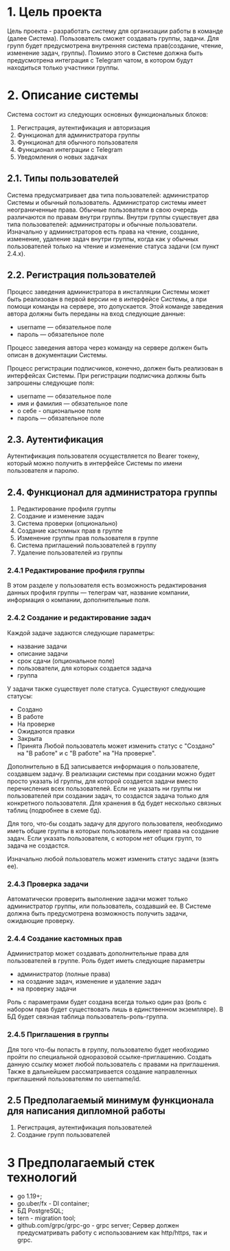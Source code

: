 # 1. Цель проекта

Цель проекта - разработать систему для организации работы в команде (далее Система). Пользователь сможет создавать
группы, задачи. Для групп будет предусмотрена внутренняя система прав(создание, чтение, изменение задач, группы).
Помимо этого в Системе должна быть предусмотрена интеграция с Telegram чатом, в котором будут находиться только участники группы.


# 2. Описание системы

Система состоит из следующих основных функциональных блоков:
1. Регистрация, аутентификация и авторизация
2. Функционал для администратора группы
3. Функционал для обычного пользователя
4. Функционал интеграции с Telegram
5. Уведомления о новых задачах


## 2.1. Типы пользователей

Система предусматривает два типа пользователей: администратор Системы и обычный пользователь.
Администратор системы имеет неограниченные права. Обычные пользователи в свою очередь различаются по правам внутри группы.
Внутри группы существует два типа пользователей: администраторы и обычные пользователи. Изначально у администраторов
есть права на чтение, создание, изменение, удаление задач внутри группы, когда как у обычных пользователей
только на чтение и изменение статуса задачи (см пункт 2.4.х).


## 2.2. Регистрация пользователей

Процесс заведения администратора в инсталляции Системы может быть реализован
в первой версии не в интерфейсе Системы, а при помощи команды на сервере,
это допускается. Этой команде заведения автора должны быть переданы на вход
следующие данные:

* username — обязательное поле
* пароль — обязательное поле

Процесс заведения автора через команду на сервере должен быть описан в
документации Системы.

Процесс регистрации подписчиков, конечно, должен быть реализован в
интерфейсах Системы. При регистрации подписчика должны быть запрошены
следующие поля:

* username — обязательное поле
* имя и фамилия — обязательное поле
* о себе - опциональное поле
* пароль — обязательное поле


## 2.3. Аутентификация

Аутентификация пользователя осуществляется по Bearer токену, который можно получить в интерфейсе Системы по имени пользователя и
паролю.


## 2.4. Функционал для администратора группы

1. Редактирование профиля группы
2. Создание и изменение задач
3. Система проверки (опционально)
4. Создание кастомных прав в группе
5. Изменение группы прав пользователя в группе
6. Система приглашений пользователей в группу
7. Удаление пользователей из группы


### 2.4.1 Редактирование профиля группы

В этом разделе у пользователя есть возможность редактирования данных профиля группы — телеграм чат, название компании,
информация о компании, дополнительные поля.


### 2.4.2 Создание и редактирование задач

Каждой задаче задаются следующие параметры:
* название задачи
* описание задачи
* срок сдачи (опциональное поле)
* пользователи, для которых создается задача
* группа

У задачи также существует поле статуса. Существуют следующие статусы:
* Создано
* В работе
* На проверке
* Ожидаются правки
* Закрыта
* Принята
Любой пользователь может изменить статус с "Создано" на "В работе" и с "В работе" на "На проверке".

Дополнительно в БД записывается информация о пользователе, создавшем задачу. В реализации системы при создании можно
будет просто указать id группы, для которой создается задачи вместо перечисления всех пользователей.
Если не указать ни группы ни пользователей при создании задач, то создастся задача только для конкретного пользователя.
Для хранения в бд будет несколько связных таблиц (подробнее в схеме бд).

Для того, что-бы создать задачу для другого пользователя, необходимо иметь общие группы в которых пользователь имеет права
на создание задач. Если указать пользователя, с котором нет общих групп, то задача не создастся.

Изначально любой пользователь может изменить статус задачи (взять ее).


### 2.4.3 Проверка задачи

Автоматически проверить выполнение задачи может только администратор группы, или пользователь, создавший ее.
В Системе должна быть предусмотрена возможность получить задачи, ожидающие проверку.


### 2.4.4 Создание кастомных прав

Администратор может создавать дополнительные права для пользователей в группе.
Роль будет иметь следующие параметры
* администратор (полные права)
* на создание задач, изменение и удаление задач
* на проверку задачи

Роль с параметрами будет создана всегда только один раз (роль с набором прав будет существовать лишь в единственном экземпляре).
В БД будет связная таблица пользователь-роль-группа.


### 2.4.5 Приглашения в группы
Для того что-бы попасть в группу, пользователю будет необходимо пройти по специальной одноразовой ссылке-приглашению.
Создать данную ссылку может любой пользователь с правами на приглашения.
Также в дальнейшем рассматривается создание направленных приглашений пользователям по username/id.


## 2.5 Предполагаемый минимум функционала для написания дипломной работы
1. Регистрация, аутентификация пользователей
2. Создание групп пользователей

# 3 Предполагаемый стек технологий
- go 1.19+;
- go.uber/fx - DI container;
- БД PostgreSQL;
- tern - migration tool;
- github.com/grpc/grpc-go - grpc server;
Сервер должен предусматривать работу с использованием как http/https, так и grpc.
